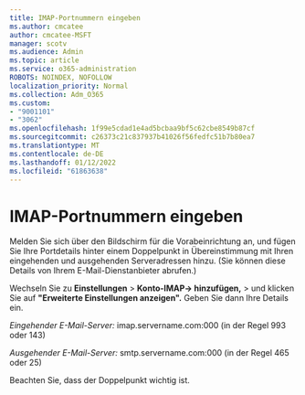 ```yaml
---
title: IMAP-Portnummern eingeben
ms.author: cmcatee
author: cmcatee-MSFT
manager: scotv
ms.audience: Admin
ms.topic: article
ms.service: o365-administration
ROBOTS: NOINDEX, NOFOLLOW
localization_priority: Normal
ms.collection: Adm_O365
ms.custom:
- "9001101"
- "3062"
ms.openlocfilehash: 1f99e5cdad1e4ad5bcbaa9bf5c62cbe8549b87cf
ms.sourcegitcommit: c26373c21c837937b41026f56fedfc51b7b80ea7
ms.translationtype: MT
ms.contentlocale: de-DE
ms.lasthandoff: 01/12/2022
ms.locfileid: "61863638"
---
```

# <a name="enter-imap-port-numbers"></a>IMAP-Portnummern eingeben

Melden Sie sich über den Bildschirm für die Vorabeinrichtung an, und fügen Sie Ihre Portdetails hinter einem Doppelpunkt in Übereinstimmung mit Ihren eingehenden und ausgehenden Serveradressen hinzu. (Sie können diese Details von Ihrem E-Mail-Dienstanbieter abrufen.) 

Wechseln Sie zu **Einstellungen**  >  **Konto-IMAP-> hinzufügen,**  >   und klicken Sie auf **"Erweiterte Einstellungen anzeigen".** Geben Sie dann Ihre Details ein. 

*Eingehender E-Mail-Server:* imap.servername.com:000 (in der Regel 993 oder 143) 

*Ausgehender E-Mail-Server:* smtp.servername.com:000 (in der Regel 465 oder 25) 

Beachten Sie, dass der Doppelpunkt wichtig ist. 
